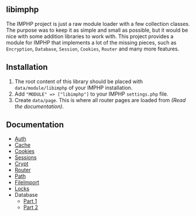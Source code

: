 ## libimphp

The IMPHP project is just a raw module loader with a few collection classes. The purpose was to keep it as simple and small as possible, but it would be nice with some addition libraries to work with. This project provides a module for IMPHP that implements a lot of the missing pieces, such as `Encryption`, `Database`, `Session`, `Cookies`, `Router` and many more features.


## Installation

1. The root content of this library should be placed with `data/module/libimphp` of your IMPHP installation.
2. Add `"MODULE" => ["libimphp"]` to your IMPHP `settings.php` file.
3. Create `data/page`. This is where all router pages are loaded from _(Read the documentation)_.


## Documentation

* [Auth](https://github.com/IMPHP/libimphp/tree/master/doc/Auth.md)
* [Cache](https://github.com/IMPHP/libimphp/tree/master/doc/Cache.md)
* [Cookies](https://github.com/IMPHP/libimphp/tree/master/doc/Cookies.md)
* [Sessions](https://github.com/IMPHP/libimphp/tree/master/doc/Sessions.md)
* [Crypt](https://github.com/IMPHP/libimphp/tree/master/doc/Crypt.md)
* [Router](https://github.com/IMPHP/libimphp/tree/master/doc/Router.md)
* [Path](https://github.com/IMPHP/libimphp/tree/master/doc/Path.md)
* [FileImport](https://github.com/IMPHP/libimphp/tree/master/doc/FileImport.md)
* [Locks](https://github.com/IMPHP/libimphp/tree/master/doc/Locks.md)
* Database
    * [Part 1](https://github.com/IMPHP/libimphp/tree/master/doc/Database.part1.md)
    * [Part 2](https://github.com/IMPHP/libimphp/tree/master/doc/Database.part2.md)
